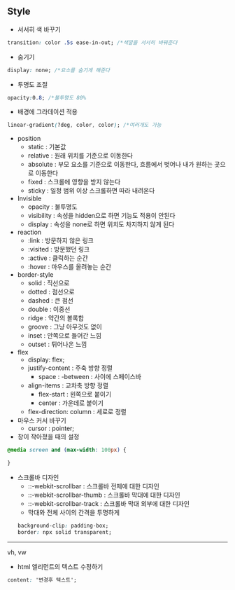 ## Style
+ 서서히 색 바꾸기
``` Css
transition: color .5s ease-in-out; /*색깔을 서서히 바꿔준다
```
+ 숨기기
```css
display: none; /*요소를 숨기게 해준다
```
+ 투명도 조절
```css
opacity:0.8; /*불투명도 80%
``` 
+ 배경에 그라데이션 적용
```css
linear-gradient(?deg, color, color); /*여러개도 가능
```
+ position
    + static : 기본값
    + relative : 원래 위치를 기준으로 이동한다
    + absolute : 부모 요소를 기준으로 이동한다, 흐름에서 벗어나 내가 원하는 곳으로 이동한다
    + fixed : 스크롤에 영향을 받지 않는다
    + sticky : 일정 범위 이상 스크롤하면 따라 내려온다
+ Invisible
    + opacity : 불투명도
    + visibility : 속성을 hidden으로 하면 기능도 적용이 안된다
    + display : 속성을 none로 하면 위치도 차지하지 않게 된다
+ reaction
    + :link : 방문하지 않은 링크
    + :visited : 방문했던 링크
    + :active : 클릭하는 순간
    + :hover : 마우스를 올려놓는 순간
+ border-style
    + solid : 직선으로
    + dotted : 점선으로
    + dashed : 큰 점선
    + double : 이중선
    + ridge : 약간의 볼록함
    + groove : 그냥 아무것도 없이  
    + inset : 안쪽으로 들어간 느낌
    + outset : 튀어나온 느낌
+ flex
    + display: flex;
    + justify-content : 주축 방향 정렬
        + space : -between : 사이에 스페이스바
    + align-items : 교차축 방향 정렬 
        + flex-start : 왼쪽으로 붙이기
        + center : 가운데로 붙이기
    + flex-direction: column : 세로로 정렬
+ 마우스 커서 바꾸기 
    + cursor : pointer;
+ 창이 작아졌을 때의 설정
```css
@media screen and (max-width: 100px) {
    
}
```
+ 스크롤바 디자인
    + ::-webkit-scrollbar : 스크롤바 전체에 대한 디자인
    + ::-webkit-scrollbar-thumb : 스크롤바 막대에 대한 디자인
    + ::-webkit-scrollbar-track : 스크롤바 막대 외부에 대한 디자인
    + 막대와 전체 사이의 간격을 투명하게
    ```css
    background-clip: padding-box;
    border: npx solid transparent;
    ```
---
vh, vw

+ html 엘리먼트의 텍스트 수정하기
```css
content: '변경후 텍스트';
```